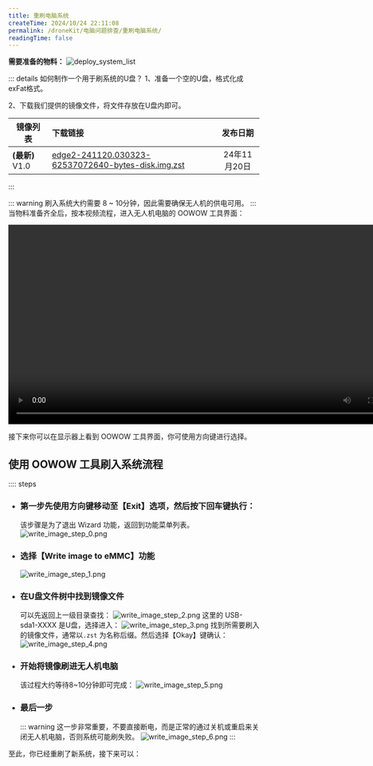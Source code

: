 ```yaml
---
title: 重刷电脑系统
createTime: 2024/10/24 22:11:08
permalink: /droneKit/电脑问题排查/重刷电脑系统/
readingTime: false
---
```


**需要准备的物料：**
![deploy_system_list](https://emnavi-doc-img.oss-cn-beijing.aliyuncs.com/emnavi_assets/intro/deploy_system_list.png)

::: details 如何制作一个用于刷系统的U盘？
1、准备一个空的U盘，格式化成exFat格式。

2、下载我们提供的镜像文件，将文件存放在U盘内即可。

| 镜像列表        | 下载链接       |    发布日期    |
| ------------- |:------------- |:-------------:|
| **(最新)** V1.0    | [edge2-241120.030323-62537072640-bytes-disk.img.zst](https://emnavi-doc-img.oss-cn-beijing.aliyuncs.com/emnavi_video/intro/edge2-241120.030323-62537072640-bytes-disk.img.zst) | 24年11月20日 |

:::

::: warning 刷入系统大约需要 8 ~ 10分钟，因此需要确保无人机的供电可用。
:::
当物料准备齐全后，按本视频流程，进入无人机电脑的 OOWOW 工具界面：
<!-- TODO(Derkai): 这里差一张电脑上各个接口按钮的示意图 -->

<div>
<video width="800" controls>
    <source src="https://emnavi-doc-img.oss-cn-beijing.aliyuncs.com/emnavi_video/intro/entry_oowow.mp4" type="video/mp4" />
    您的浏览器不支持 video 标签。
</video>
</div>

接下来你可以在显示器上看到 OOWOW 工具界面，你可使用方向键进行选择。

## 使用 OOWOW 工具刷入系统流程 
:::: steps

- ### 第一步先使用方向键移动至【Exit】选项，然后按下回车键执行：
    该步骤是为了退出 Wizard 功能，返回到功能菜单列表。
    ![write_image_step_0.png](https://emnavi-doc-img.oss-cn-beijing.aliyuncs.com/emnavi_assets/intro/write_image_step_0.png)

- ### 选择【Write image to eMMC】功能
    ![write_image_step_1.png](https://emnavi-doc-img.oss-cn-beijing.aliyuncs.com/emnavi_assets/intro/write_image_step_1.png)

- ### 在U盘文件树中找到镜像文件
    可以先返回上一级目录查找：
    ![write_image_step_2.png](https://emnavi-doc-img.oss-cn-beijing.aliyuncs.com/emnavi_assets/intro/write_image_step_2.png)
    这里的 USB-sda1-XXXX 是U盘，选择进入：
    ![write_image_step_3.png](https://emnavi-doc-img.oss-cn-beijing.aliyuncs.com/emnavi_assets/intro/write_image_step_3.png)
    找到所需要刷入的镜像文件，通常以`.zst` 为名称后缀。然后选择【Okay】键确认：
    ![write_image_step_4.png](https://emnavi-doc-img.oss-cn-beijing.aliyuncs.com/emnavi_assets/intro/write_image_step_4.png)


- ### 开始将镜像刷进无人机电脑
    该过程大约等待8~10分钟即可完成：
    ![write_image_step_5.png](https://emnavi-doc-img.oss-cn-beijing.aliyuncs.com/emnavi_assets/intro/write_image_step_5.png)

- ### 最后一步
    ::: warning 这一步非常重要，不要直接断电，而是正常的通过关机或重启来关闭无人机电脑，否则系统可能刷失败。
    ![write_image_step_6.png](https://emnavi-doc-img.oss-cn-beijing.aliyuncs.com/emnavi_assets/intro/write_image_step_6.png)
    :::

至此，你已经重刷了新系统，接下来可以：
<LinkCard title="重新配置远程访问" href="/droneKit/配置远程访问/" > </LinkCard>

